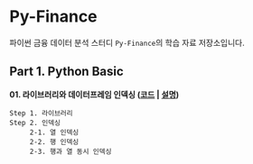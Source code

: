 # Py-Finance
파이썬 금융 데이터 분석 스터디 `Py-Finance`의 학습 자료 저장소입니다.

## Part 1. Python Basic
**01. 라이브러리와 데이터프레임 인덱싱 ([코드](https://github.com/sw-song/py_finance/blob/main/01_python_basic/01_library_and_indexing.ipynb) | [설명](https://blog.naver.com/sw930601/222803780138))**
```
Step 1. 라이브러리
Step 2. 인덱싱
     2-1. 열 인덱싱
     2-2. 행 인덱싱
     2-3. 행과 열 동시 인덱싱
```







